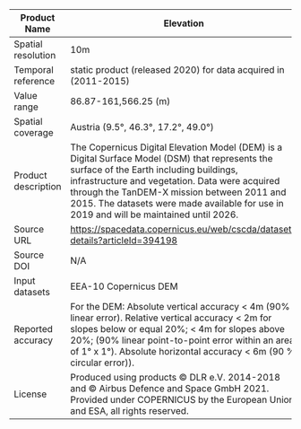 |Product Name| Elevation |
| --- | --- |
| Spatial resolution | 10m |
| Temporal reference | static product (released 2020) for data acquired in (2011-2015) |
| Value range | 86.87-161,566.25 (m) |
| Spatial coverage | Austria (9.5°, 46.3°, 17.2°, 49.0°) |
| Product description | The Copernicus Digital Elevation Model (DEM) is a Digital Surface Model (DSM) that represents the surface of the Earth including buildings, infrastructure and vegetation. Data were acquired through the TanDEM-X mission between 2011 and 2015. The datasets were made available for use in 2019 and will be maintained until 2026. |
| Source URL | https://spacedata.copernicus.eu/web/cscda/dataset-details?articleId=394198  |
| Source DOI | N/A |
|Input datasets| EEA-10 Copernicus DEM|
| Reported accuracy | For the DEM: Absolute vertical accuracy < 4m (90% linear error). Relative vertical accuracy < 2m for slopes below or equal 20%; < 4m for slopes above 20%; (90% linear point-to-point error within an area of 1° x 1°). Absolute horizontal accuracy < 6m (90 % circular error)).|
| License | Produced using products © DLR e.V. 2014-2018 and © Airbus Defence and Space GmbH 2021. Provided under COPERNICUS by the European Union and ESA, all rights reserved. |